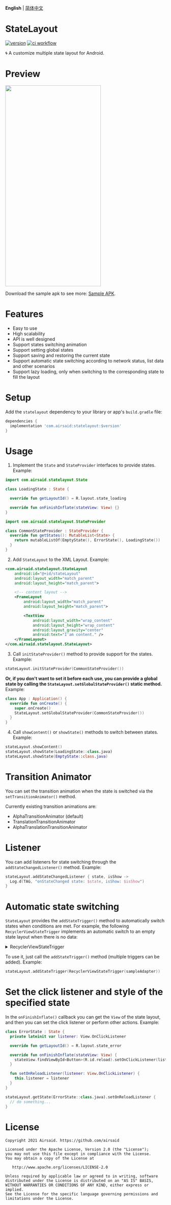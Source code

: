 **English** | [简体中文](README_CN.md)

# StateLayout
[![version](https://img.shields.io/maven-central/v/com.airsaid/statelayout)](https://search.maven.org/artifact/com.airsaid/statelayout)
[![ci workflow](https://github.com/Airsaid/StateLayout/actions/workflows/android.yml/badge.svg)](https://github.com/Airsaid/StateLayout/actions)

:cyclone: A customize multiple state layout for Android.

# Preview
<img width="300" height="630" src="preview/preview.gif"/>

Download the sample apk to see more: [Sample APK](sample.apk).

# Features
- Easy to use
- High scalability
- API is well designed
- Support states switching animation
- Support setting global states
- Support saving and restoring the current state
- Support automatic state switching according to network status, list data and other scenarios
- Support lazy loading, only when switching to the corresponding state to fill the layout

# Setup
Add the `statelayout` dependency to your library or app's `build.gradle` file:
```groovy
dependencies {
  implementation 'com.airsaid:statelayout:$version'
}
```

# Usage
1. Implement the `State` and `StateProvider` interfaces to provide states. Example:
```kotlin
import com.airsaid.statelayout.State

class LoadingState : State {

  override fun getLayoutId() = R.layout.state_loading

  override fun onFinishInflate(stateView: View) {}
}
```
```kotlin
import com.airsaid.statelayout.StateProvider

class CommonStateProvider : StateProvider {
  override fun getStates(): MutableList<State> {
    return mutableListOf(EmptyState(), ErrorState(), LoadingState())
  }
}
```

2. Add `StateLayout` to the XML Layout. Example:
```xml
<com.airsaid.statelayout.StateLayout
    android:id="@+id/stateLayout"
    android:layout_width="match_parent" 
    android:layout_height="match_parent">

    <!-- content layout -->
    <FrameLayout 
        android:layout_width="match_parent" 
        android:layout_height="match_parent">

        <TextView 
            android:layout_width="wrap_content" 
            android:layout_height="wrap_content"
            android:layout_gravity="center" 
            android:text="I'am content." />
    </FrameLayout>
</com.airsaid.statelayout.StateLayout>
```

3. Call `initStateProvider()` method to provide support for the states. Example:
```kotlin
stateLayout.initStateProvider(CommonStateProvider())
```
**Or, if you don't want to set it before each use, you can provide a global state by calling the `StateLayout.setGlobalStateProvider()` static method.** Example:
```kotlin
class App : Application() {
  override fun onCreate() {
    super.onCreate()
    StateLayout.setGlobalStateProvider(CommonStateProvider())
  }
}
```

4. Call `showContent()` or `showState()` methods to switch between states. Example:
```kotlin
stateLayout.showContent()
stateLayout.showState(LoadingState::class.java)
stateLayout.showState(EmptyState::class.java)
```

# Transition Animator
You can set the transition animation when the state is switched via the `setTransitionAnimator()` method.

Currently existing transition animations are:
- AlphaTransitionAnimator (default)
- TranslationTransitionAnimator
- AlphaTranslationTransitionAnimator

# Listener
You can add listeners for state switching through the `addStateChangedListener()` method. Example:
```kotlin
stateLayout.addStateChangedListener { state, isShow ->
  Log.d(TAG, "onStateChanged state: $state, isShow: $isShow")
}
```

# Automatic state switching
`StateLayout` provides the `addStateTrigger()` method to automatically switch states when conditions are met. For example, the following `RecyclerViewStateTrigger` implements an automatic switch to an empty state layout when there is no data:

<details>
<summary>RecyclerViewStateTrigger</summary>

```kotlin
/**
 * A state trigger sample that passes in the specified [adapter] object for observation
 * and automatically sets the empty data state when the data size is 0,
 * and the content state when there is data.
 *
 * @property adapter The [RecyclerView.Adapter] object being watched.
 * @author airsaid
 */
class RecyclerViewStateTrigger(
    private val adapter: RecyclerView.Adapter<*>,
) : StateTrigger<Int>() {

  private val adapterDataObserver by lazy {
    StateAdapterDataObserver(this, adapter)
  }

  override fun onTrigger(stateLayout: StateLayout, count: Int) {
    if (count != 0) {
      stateLayout.showContent()
    } else {
      stateLayout.showState(EmptyState::class.java)
    }
  }

  override fun onAttachedToWindow() {
    adapter.registerAdapterDataObserver(adapterDataObserver)
  }

  override fun onDetachedFromWindow() {
    adapter.unregisterAdapterDataObserver(adapterDataObserver)
  }

  private class StateAdapterDataObserver(
      private val stateTrigger: StateTrigger<Int>,
      private val adapter: RecyclerView.Adapter<*>
  ) : RecyclerView.AdapterDataObserver() {
    override fun onChanged() {
      super.onChanged()
      dataChanged()
    }

    override fun onItemRangeRemoved(positionStart: Int, itemCount: Int) {
      super.onItemRangeRemoved(positionStart, itemCount)
      dataChanged()
    }

    override fun onItemRangeInserted(positionStart: Int, itemCount: Int) {
      super.onItemRangeInserted(positionStart, itemCount)
      dataChanged()
    }

    override fun onItemRangeChanged(positionStart: Int, itemCount: Int) {
      super.onItemRangeChanged(positionStart, itemCount)
      dataChanged()
    }

    override fun onItemRangeChanged(positionStart: Int, itemCount: Int, payload: Any?) {
      super.onItemRangeChanged(positionStart, itemCount, payload)
      dataChanged()
    }

    private fun dataChanged() {
      stateTrigger.trigger(adapter.itemCount)
    }
  }
}
```

In addition, `NetworkStateTrigger` is also provided in the example code. Or you can implement the `StateTrigger` interface to implement your own logic.

</details>

To use it, just call the `addStateTrigger()` method (multiple triggers can be added). Example:
```kotlin
stateLayout.addStateTrigger(RecyclerViewStateTrigger(sampleAdapter))
```

# Set the click listener and style of the specified state
In the `onFinishInflate()` callback you can get the `View` of the state layout, and then you can set the click listener or perform other actions. Example:
```kotlin
class ErrorState : State {
  private lateinit var listener: View.OnClickListener

  override fun getLayoutId() = R.layout.state_error

  override fun onFinishInflate(stateView: View) {
    stateView.findViewById<Button>(R.id.reload).setOnClickListener(listener)
  }

  fun setOnReloadListener(listener: View.OnClickListener) {
    this.listener = listener
  }
}
```
```kotlin
stateLayout.getState(ErrorState::class.java).setOnReloadListener {
  // do something...
}
```

# License
```
Copyright 2021 Airsaid. https://github.com/airsaid

Licensed under the Apache License, Version 2.0 (the "License");
you may not use this file except in compliance with the License.
You may obtain a copy of the License at

   http://www.apache.org/licenses/LICENSE-2.0

Unless required by applicable law or agreed to in writing, software
distributed under the License is distributed on an "AS IS" BASIS,
WITHOUT WARRANTIES OR CONDITIONS OF ANY KIND, either express or implied.
See the License for the specific language governing permissions and
limitations under the License.
```

